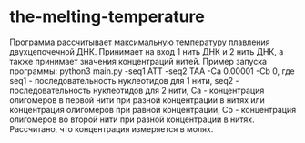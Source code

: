 # the-melting-temperature
Программа рассчитывает максимальную температуру плавления двухцепочечной ДНК.
Принимает на вход 1 нить ДНК и 2 нить ДНК, а также принимает значения концентраций нитей. 
Пример запуска программы: python3 main.py -seq1 ATT -seq2 TAA -Ca 0.00001 -Cb 0, где
seq1 - последовательность нуклеотидов для 1 нити, seq2 - последовательность нуклеотидов для 2 нити,
Ca - концентрация олигомеров в первой нити при разной концентрации в нитях или концентрация олигомеров
при равной концентрации, Cb - концентрация олигомеров во второй нити при разной концентрации в нитях.
Рассчитано, что концентрация измеряется в молях.
